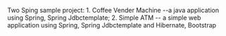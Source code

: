 Two Sping sample project: 1. Coffee Vender Machine --a java application using Spring, Spring Jdbctemplate; 2. Simple ATM -- a simple web application using Spring, Spring Jdbctemplate and Hibernate, Bootstrap
